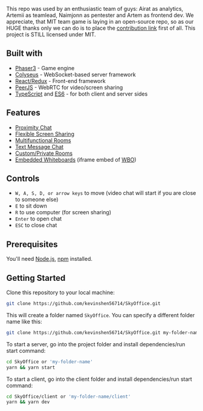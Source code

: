 This repo was used by an enthusiastic team of guys: Airat as analytics, Artemii as teamlead, Naimjonn as pentester and Artem as frontend dev. We appreciate, that MIT team game is laying in an open-source repo, so as our HUGE thanks only we can do is to place the [contribution link](https://www.buymeacoffee.com/skyoffice) first of all. This project is STILL licensed under MIT.

## Built with

- [Phaser3](https://github.com/photonstorm/phaser) - Game engine
- [Colyseus](https://github.com/colyseus/colyseus) - WebSocket-based server framework
- [React/Redux](https://github.com/facebook/react) - Front-end framework
- [PeerJS](https://github.com/peers/peerjs) - WebRTC for video/screen sharing
- [TypeScript](https://github.com/microsoft/TypeScript) and [ES6](https://github.com/eslint/eslint) - for both client and server sides

## Features

- [Proximity Chat](#proximity-chat-distance-based-interactive-system)
- [Flexible Screen Sharing](#flexible--immediate-screen-sharing)
- [Multifunctional Rooms](#multifunctional-rooms)
- [Text Message Chat](#text-message-chat-with-real-time-dialog-bubbles)
- [Custom/Private Rooms](#customprivate-rooms)
- [Embedded Whiteboards](#embedded-whiteboards) (iframe embed of [WBO](https://github.com/lovasoa/whitebophir))


## Controls

- `W, A, S, D, or arrow keys` to move (video chat will start if you are close to someone else)
- `E` to sit down
- `R` to use computer (for screen sharing)
- `Enter` to open chat
- `ESC` to close chat

## Prerequisites

You'll need [Node.js](https://nodejs.org/en/), [npm](https://www.npmjs.com/) installed.

## Getting Started

Clone this repository to your local machine:

```bash
git clone https://github.com/kevinshen56714/SkyOffice.git
```

This will create a folder named `SkyOffice`. You can specify a different folder name like this:

```bash
git clone https://github.com/kevinshen56714/SkyOffice.git my-folder-name
```

To start a server, go into the project folder and install dependencies/run start command:

```bash
cd SkyOffice or 'my-folder-name'
yarn && yarn start
```

To start a client, go into the client folder and install dependencies/run start command:

```bash
cd SkyOffice/client or 'my-folder-name/client'
yarn && yarn dev
```
